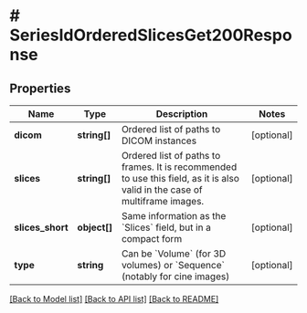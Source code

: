 # # SeriesIdOrderedSlicesGet200Response

## Properties

Name | Type | Description | Notes
------------ | ------------- | ------------- | -------------
**dicom** | **string[]** | Ordered list of paths to DICOM instances | [optional]
**slices** | **string[]** | Ordered list of paths to frames. It is recommended to use this field, as it is also valid in the case of multiframe images. | [optional]
**slices_short** | **object[]** | Same information as the &#x60;Slices&#x60; field, but in a compact form | [optional]
**type** | **string** | Can be &#x60;Volume&#x60; (for 3D volumes) or &#x60;Sequence&#x60; (notably for cine images) | [optional]

[[Back to Model list]](../../README.md#models) [[Back to API list]](../../README.md#endpoints) [[Back to README]](../../README.md)
